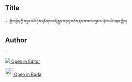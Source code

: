 ## Title
	- མྱོས་བྱེད་ཀྱི་བཏུང་བའི་ཉེས་དམིགས་མདོ་རྒྱུད་བསྟན་བཅོས་རྣམས་ལས་བཏུས་པ་ཉེས་པའི་འཕྲང་སྒྲོལ།

## Author
	- 



[<img src="https://img.icons8.com/color/25/000000/edit-property.png"> Open in Editor](http://editor.openpecha.org/P001827)

[<img width="25" src="https://library.bdrc.io/icons/BUDA-small.svg"> Open in Buda](https://library.bdrc.io/show/bdr:IE0OPP001827)
